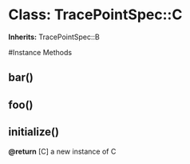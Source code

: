 # Class: TracePointSpec::C
**Inherits:** TracePointSpec::B
    




#Instance Methods
## bar() [](#method-i-bar)

## foo() [](#method-i-foo)

## initialize() [](#method-i-initialize)

**@return** [C] a new instance of C


